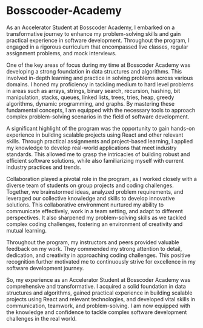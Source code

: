 # Bosscooder-Academy
As an Accelerator Student at Bosscoder Academy, I embarked on a transformative journey to enhance my problem-solving skills and gain practical experience in software development. Throughout the program, I engaged in a rigorous curriculum that encompassed live classes, regular assignment problems, and mock interviews.

One of the key areas of focus during my time at Bosscoder Academy was developing a strong foundation in data structures and algorithms. This involved in-depth learning and practice in solving problems across various domains. I honed my proficiency in tackling medium to hard level problems in areas such as arrays, strings, binary search, recursion, hashing, bit manipulation, stacks, queues, linked lists, trees, tries, heap, greedy algorithms, dynamic programming, and graphs. By mastering these fundamental concepts, I am equipped with the necessary tools to approach complex problem-solving scenarios in the field of software development.

A significant highlight of the program was the opportunity to gain hands-on experience in building scalable projects using React and other relevant skills. Through practical assignments and project-based learning, I applied my knowledge to develop real-world applications that meet industry standards. This allowed me to grasp the intricacies of building robust and efficient software solutions, while also familiarizing myself with current industry practices and trends.

Collaboration played a pivotal role in the program, as I worked closely with a diverse team of students on group projects and coding challenges. Together, we brainstormed ideas, analyzed problem requirements, and leveraged our collective knowledge and skills to develop innovative solutions. This collaborative environment nurtured my ability to communicate effectively, work in a team setting, and adapt to different perspectives. It also sharpened my problem-solving skills as we tackled complex coding challenges, fostering an environment of creativity and mutual learning.

Throughout the program, my instructors and peers provided valuable feedback on my work. They commended my strong attention to detail, dedication, and creativity in approaching coding challenges. This positive recognition further motivated me to continuously strive for excellence in my software development journey.

So, my experience as an Accelerator Student at Bosscoder Academy was comprehensive and transformative. I acquired a solid foundation in data structures and algorithms, gained practical experience in building scalable projects using React and relevant technologies, and developed vital skills in communication, teamwork, and problem-solving. I am now equipped with the knowledge and confidence to tackle complex software development challenges in the real world.
